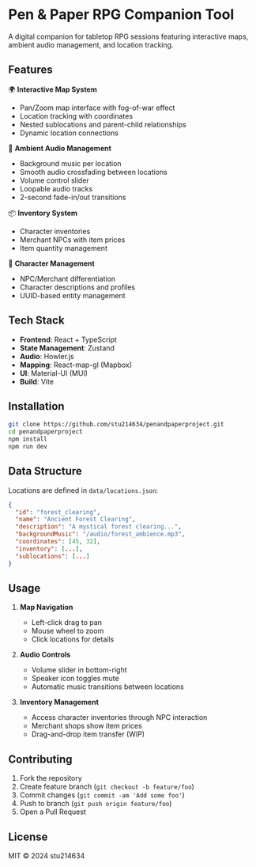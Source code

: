 # Pen & Paper RPG Companion Tool

A digital companion for tabletop RPG sessions featuring interactive maps, ambient audio management, and location tracking.

## Features

🌍 **Interactive Map System**
- Pan/Zoom map interface with fog-of-war effect
- Location tracking with coordinates
- Nested sublocations and parent-child relationships
- Dynamic location connections

🎵 **Ambient Audio Management**
- Background music per location
- Smooth audio crossfading between locations
- Volume control slider
- Loopable audio tracks
- 2-second fade-in/out transitions

📦 **Inventory System**
- Character inventories
- Merchant NPCs with item prices
- Item quantity management

👥 **Character Management**
- NPC/Merchant differentiation
- Character descriptions and profiles
- UUID-based entity management

## Tech Stack

- **Frontend**: React + TypeScript
- **State Management**: Zustand
- **Audio**: Howler.js
- **Mapping**: React-map-gl (Mapbox)
- **UI**: Material-UI (MUI)
- **Build**: Vite

## Installation

```bash
git clone https://github.com/stu214634/penandpaperproject.git
cd penandpaperproject
npm install
npm run dev
```

## Data Structure

Locations are defined in `data/locations.json`:
```json
{
  "id": "forest_clearing",
  "name": "Ancient Forest Clearing",
  "description": "A mystical forest clearing...",
  "backgroundMusic": "/audio/forest_ambience.mp3",
  "coordinates": [45, 32],
  "inventory": [...],
  "sublocations": [...]
}
```

## Usage

1. **Map Navigation**
   - Left-click drag to pan
   - Mouse wheel to zoom
   - Click locations for details

2. **Audio Controls**
   - Volume slider in bottom-right
   - Speaker icon toggles mute
   - Automatic music transitions between locations

3. **Inventory Management**
   - Access character inventories through NPC interaction
   - Merchant shops show item prices
   - Drag-and-drop item transfer (WIP)

## Contributing

1. Fork the repository
2. Create feature branch (`git checkout -b feature/foo`)
3. Commit changes (`git commit -am 'Add some foo'`)
4. Push to branch (`git push origin feature/foo`)
5. Open a Pull Request

## License

MIT © 2024 stu214634
